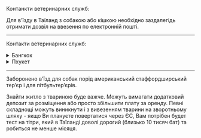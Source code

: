 Контанкти ветеринарних служб:

Для в'їзду в Таїланд з собакою або кішкою необхідно заздалегідь отримати дозвіл на ввезення по електронній пошті.

***
Контакти ветеринарних служб:

<details>
<summary>Бангкок</summary>

1. Для транзиту: Animal Quarantine Station (Port of Entry)

   Пошта: qsap_bkk@dld.go.th
Телефон: + (662) 134-0636.
Годинник роботи: цілодобово.
2. Для тих, хто прибуває до Таїланду: Animal Quarantine Station (Cargo Terminal: Free Zone Area, CE 1 Building).

   Пошта: qsap_bkk@dld.go.th
Телефон: +(662) 134-7031
Години роботи: з 8:30 до 16:30.
</details>

<details>
<summary>Пхукет</summary>

Phuket International Airport Animal Quarantine Station (AQS) – головний офіс.

Вантажний термінал (Cargo Terminal) 2 поверх.

Телефон: +66 (0) 7635-1514

Мобільний (WhatsApp): +66 86 2778139

Пошта: qshk_hkt@dld.go.th

Години роботи: понеділок - п'ятниця з 08:30 до 16:30, обід з 12:00 до 13:00.
</details>

***

Заборонено в'їзд для собак порід американський стаффордширський тер’єр і для пітбультер’єрів.

<section type="note">

Знайти житло з твариною буде важче. Можуть вимагати додатковий депозит за розміщення або просто збільшити плату за оренду. Певні складнощі можуть виникнути і з вивезенням тварини на зворотньому шляху - якщо Ви плануєте повертатися через ЄС, Вам потрібен будет тест на тітри, який в Таїланді доволі дорогий (близько 10 тисяч бат) та робиться не менше місяця.
</section>
